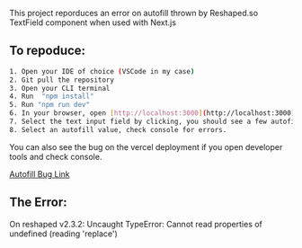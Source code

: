 This project reporduces an error on autofill thrown by Reshaped.so TextField component when used with Next.js

## To repoduce:

```bash
1. Open your IDE of choice (VSCode in my case)
2. Git pull the repository
3. Open your CLI terminal
4. Run  "npm install"
5. Run "npm run dev"
6. In your browser, open [http://localhost:3000](http://localhost:3000)
7. Select the text input field by clicking, you should see a few autofill values from your browser.
8. Select an autofill value, check console for errors.
```

You can also see the bug on the vercel deployment if you open developer tools and check console.

[Autofill Bug Link](https://autofill-bug.vercel.app/)

## The Error:
On reshaped v2.3.2:
Uncaught TypeError: Cannot read properties of undefined (reading 'replace')
